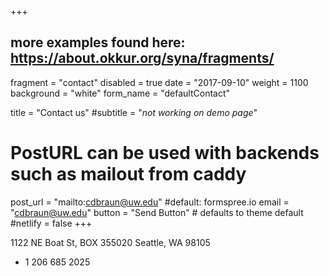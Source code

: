 +++
## more examples found here: https://about.okkur.org/syna/fragments/
fragment = "contact"
disabled = true
date = "2017-09-10"
weight = 1100
background = "white"
form_name = "defaultContact"

title = "Contact us"
#subtitle  = "*not working on demo page*"

# PostURL can be used with backends such as mailout from caddy
post_url = "mailto:cdbraun@uw.edu" #default: formspree.io
email = "cdbraun@uw.edu"
button = "Send Button" # defaults to theme default
#netlify = false
+++

1122 NE Boat St, BOX 355020
Seattle, WA 98105
+ 1 206 685 2025

